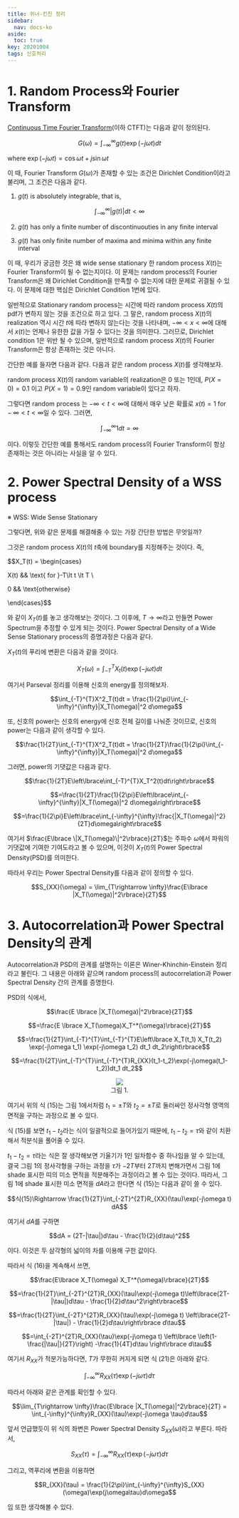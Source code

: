 ```yaml
---
title: 위너-킨친 정리
sidebar:
  nav: docs-ko
aside:
  toc: true
key: 20201004
tags: 신호처리
---
```


# 1. Random Process와 Fourier Transform

[Continuous Time Fourier Transform](https://angeloyeo.github.io/2019/07/07/CTFT.html)(이하 CTFT)는 다음과 같이 정의된다.

$$G(\omega) = \int_{-\infty}^{\infty}g(t)\exp(-j\omega t)dt$$

where $\exp(-j\omega t) = \cos\omega t + j \sin \omega t$

이 때, Fourier Transform $G(\omega)$가 존재할 수 있는 조건은 Dirichlet Condition이라고 불리며, 그 조건은 다음과 같다.

1) $g(t)$ is absolutely integrable, that is,

$$\int_{-\infty}^{\infty}|g(t)|dt \lt \infty$$

2) $g(t)$ has only a finite number of discontinuouties in any finite interval

3) $g(t)$ has only finite number of maxima and minima within any finite interval

이 때, 우리가 궁금한 것은 왜 wide sense stationary 한 random process $X(t)$는 Fourier Transform이 될 수 없는지이다. 이 문제는 random process의 Fourier Transform은 왜 Dirichlet Condition을 만족할 수 없는지에 대한 문제로 귀결될 수 있다. 이 문제에 대한 핵심은 Dirichlet Condition 1번에 있다.

일반적으로 Stationary random process는 시간에 따라 random process $X(t)$의 pdf가 변하지 않는 것을 조건으로 하고 있다. 그 말은, random process $X(t)$의 realization 역시 시간 $t$에 따라 변하지 않는다는 것을 나타내며, $-\infty\lt x \lt \infty$에 대해서 $x(t)$는 언제나 유한한 값을 가질 수 있다는 것을 의미한다. 그러므로, Dirichlet condition 1은 위반 될 수 있으며, 일반적으로 random process $X(t)$의 Fourier Transform은 항상 존재하는 것은 아니다. 

간단한 예를 들자면 다음과 같다. 다음과 같은 random process $X(t)$를 생각해보자.

random process $X(t)$의 random variable의 realization은 0 또는 1인데, $P(X=0) = 0.1$ 이고 $P(X=1) = 0.9$인 random variable이 있다고 하자. 

그렇다면 random process 는 $-\infty\lt t \lt \infty$에 대해서 매우 낮은 확률로 $x(t) = 1 \text{ for }-\infty\lt t \lt \infty$일 수 있다. 그러면, 

$$\int_{-\infty}^{\infty}1 dt = \infty$$

이다. 이렇듯 간단한 예를 통해서도 random process의 Fourier Transform이 항상 존재하는 것은 아니라는 사실을 알 수 있다.

# 2. Power Spectral Density of a WSS process

※ WSS: Wide Sense Stationary

그렇다면, 위와 같은 문제를 해결해줄 수 있는 가장 간단한 방법은 무엇일까?

그것은 random process $X(t)$의 $t$축에 boundary를 지정해주는 것이다. 즉,

$$X_T(t) = \begin{cases} 

X(t) && \text{ for }-T\lt t \lt T \\

0 && \text{otherwise}

\end{cases}$$

와 같이 $X_T(t)$를 놓고 생각해보는 것이다. 그 이후에, $T\rightarrow \infty$라고 만들면 Power Spectrum을 추정할 수 있게 되는 것이다. Power Spectral Density of a Wide Sense Stationary process의 증명과정은 다음과 같다.

$X_T(t)$의 푸리에 변환은 다음과 같을 것이다.

$$X_T(\omega) = \int_{-T}^{T}X_t(t)\exp(-j\omega t) dt$$

여기서 Parseval 정리를 이용해 신호의 energy를 정의해보자.

$$\int_{-T}^{T}X^2_T(t)dt = \frac{1}{2\pi}\int_{-\infty}^{\infty}|X_T(\omega)|^2 d\omega$$

또, 신호의 power는 신호의 energy에 신호 전체 길이를 나눠준 것이므로, 신호의 power는 다음과 같이 생각할 수 있다.

$$\frac{1}{2T}\int_{-T}^{T}X^2_T(t)dt = \frac{1}{2T}\frac{1}{2\pi}\int_{-\infty}^{\infty}|X_T(\omega)|^2 d\omega$$

그러면, power의 기댓값은 다음과 같다.

$$\frac{1}{2T}E\left\lbrace\int_{-T}^{T}X_T^2(t)dt\right\rbrace$$

$$=\frac{1}{2T}\frac{1}{2\pi}E\left\lbrace\int_{-\infty}^{\infty}|X_T(\omega)|^2 d\omega\right\rbrace$$

$$=\frac{1}{2\pi}E\left\lbrace\int_{-\infty}^{\infty}\frac{|X_T(\omega)|^2}{2T}d\omega\right\rbrace$$

여기서 $\frac{E\lbrace \|X_T(\omega)\|^2\rbrace}{2T}$는 주파수 $\omega$에서 파워의 기댓값에 기여한 기여도라고 볼 수 있으며, 이것이 $X_T(t)$의 Power Spectral Density(PSD)를 의미한다.

따라서 우리는 Power Spectral Density를 다음과 같이 정의할 수 있다.

$$S_{XX}(\omega) = \lim_{T\rightarrow \infty}\frac{E\lbrace |X_T(\omega)|^2\rbrace}{2T}$$

# 3. Autocorrelation과 Power Spectral Density의 관계

Autocorrelation과 PSD의 관계를 설명하는 이론은 Winer-Khinchin-Einstein 정리라고 불린다. 그 내용은 아래와 같으며 random process의 autocorrelation과 Power Spectral Density 간의 관계를 증명한다.

PSD의 식에서,

$$\frac{E \lbrace |X_T(\omega)|^2\rbrace}{2T}$$

$$=\frac{E \lbrace X_T(\omega)X_T^*(\omega)\rbrace}{2T}$$

$$=\frac{1}{2T}\int_{-T}^{T}\int_{-T}^{T}E\left\lbrace X_T(t_1) X_T(t_2) \exp(-j\omega t_1) \exp(-j\omega t_2) dt_1 dt_2\right\rbrace$$

$$=\frac{1}{2T}\int_{-T}^{T}\int_{-T}^{T}R_{XX}(t_1-t_2)\exp(-j\omega(t_1-t_2))dt_1 dt_2$$

<p align = "center">
  <img src = "https://raw.githubusercontent.com/angeloyeo/angeloyeo.github.io/master/pics/2020-10-04-Wiener_Khinchin/pic1.png">
  <br>
  그림 1.
</p>

여기서 위의 식 (15)는 그림 1에서처럼 $t_1 = \pm T$와 $t_2 = \pm T$로 둘러싸인 정사각형 영역의 면적을 구하는 과정으로 볼 수 있다.

식 (15)를 보면 $t_1-t_2$라는 식이 일괄적으로 들어가있기 때문에, $t_1-t_2=\tau$와 같이 치환해서 적분식을 풀어줄 수 있다. 

$t_1-t_2 = \tau$라는 식은 잘 생각해보면 기울기가 1인 일차함수 중 하나임을 알 수 있는데, 결국 그림 1의 정사각형을 구하는 과정을 $\tau$가 $-2T$부터 $2T$까지 변해가면서 그림 1에 shade 표시한 띠의 미소 면적을 적분해주는 과정이라고 볼 수 있는 것이다. 따라서, 그림 1에 shade 표시한 미소 면적을 $dA$라고 한다면 식 (15)는 다음과 같이 쓸 수 있다.

$$식(15)\Rightarrow \frac{1}{2T}\int_{-2T}^{2T}R_{XX}(\tau)\exp(-j\omega t) dA$$

여기서 $dA$를 구하면 

$$dA = (2T-|\tau|)d\tau - \frac{1}{2}(d\tau)^2$$

이다. 이것은 두 삼각형의 넓이의 차를 이용해 구한 값이다.

따라서 식 (16)을 계속해서 쓰면,

$$\frac{E\lbrace X_T(\omega) X_T^*(\omega)\rbrace}{2T}$$

$$=\frac{1}{2T}\int_{-2T}^{2T}R_{XX}(\tau)\exp(-j\omega t)\left\lbrace(2T-|\tau|)d\tau - \frac{1}{2}d\tau^2\right\rbrace$$


$$=\frac{1}{2T}\int_{-2T}^{2T}R_{XX}(\tau)\exp(-j\omega t)
\left\lbrace(2T-|\tau|) - \frac{1}{2}d\tau\right\rbrace d\tau$$


$$=\int_{-2T}^{2T}R_{XX}(\tau)\exp(-j\omega t)
\left\lbrace \left(1-\frac{|\tau|}{2T}\right) -\frac{1}{4T}d\tau \right\rbrace d\tau$$

[//]:# (식 21)

여기서 $R_{XX}$가 적분가능하다면, $T$가 무한히 커지게 되면 식 (21)은 아래와 같다.

$$\int_{-\infty}^{\infty}R_{XX}(\tau) \exp(-j\omega\tau)d\tau$$

따라서 아래와 같은 관계를 확인할 수 있다.

$$\lim_{T\rightarrow \infty}\frac{E\lbrace |X_T(\omega)|^2\rbrace}{2T} = \int_{-\infty}^{\infty}R_{XX}(\tau)\exp(-j\omega \tau)d\tau$$

앞서 언급했듯이 위 식의 좌변은 Power Spectral Density $S_{XX}(\omega)$라고 부른다. 따라서,

$$S_{XX}(\tau) = \int_{-\infty}^{\infty}R_{XX}(\tau)\exp(-j\omega \tau)d\tau$$

그리고, 역푸리에 변환을 이용하면

$$R_{XX}(\tau) = \frac{1}{2\pi}\int_{-\infty}^{\infty}S_{XX}(\omega)\exp(j\omega\tau)d\omega$$

임 또한 생각해볼 수 있다.
